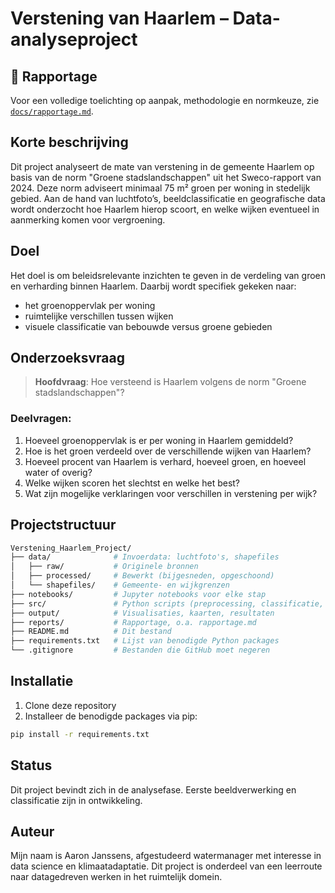# Verstening van Haarlem – Data-analyseproject

## 📄 Rapportage
Voor een volledige toelichting op aanpak, methodologie en normkeuze, zie [`docs/rapportage.md`](docs/rapportage.md).

## Korte beschrijving
Dit project analyseert de mate van verstening in de gemeente Haarlem op basis van de norm "Groene stadslandschappen" uit het Sweco-rapport van 2024. Deze norm adviseert minimaal 75 m² groen per woning in stedelijk gebied. Aan de hand van luchtfoto’s, beeldclassificatie en geografische data wordt onderzocht hoe Haarlem hierop scoort, en welke wijken eventueel in aanmerking komen voor vergroening.

## Doel
Het doel is om beleidsrelevante inzichten te geven in de verdeling van groen en verharding binnen Haarlem. Daarbij wordt specifiek gekeken naar:
- het groenoppervlak per woning
- ruimtelijke verschillen tussen wijken
- visuele classificatie van bebouwde versus groene gebieden

## Onderzoeksvraag

> **Hoofdvraag**: Hoe versteend is Haarlem volgens de norm "Groene stadslandschappen"?

### Deelvragen:
1. Hoeveel groenoppervlak is er per woning in Haarlem gemiddeld?
2. Hoe is het groen verdeeld over de verschillende wijken van Haarlem?
3. Hoeveel procent van Haarlem is verhard, hoeveel groen, en hoeveel water of overig?
4. Welke wijken scoren het slechtst en welke het best?
5. Wat zijn mogelijke verklaringen voor verschillen in verstening per wijk?

## Projectstructuur

```bash
Verstening_Haarlem_Project/
├── data/              # Invoerdata: luchtfoto's, shapefiles
│   ├── raw/           # Originele bronnen
│   ├── processed/     # Bewerkt (bijgesneden, opgeschoond)
│   └── shapefiles/    # Gemeente- en wijkgrenzen
├── notebooks/         # Jupyter notebooks voor elke stap
├── src/               # Python scripts (preprocessing, classificatie, analyse)
├── output/            # Visualisaties, kaarten, resultaten
├── reports/           # Rapportage, o.a. rapportage.md
├── README.md          # Dit bestand
├── requirements.txt   # Lijst van benodigde Python packages
└── .gitignore         # Bestanden die GitHub moet negeren
```

## Installatie

1. Clone deze repository
2. Installeer de benodigde packages via pip:

```bash
pip install -r requirements.txt
```

## Status
Dit project bevindt zich in de analysefase. Eerste beeldverwerking en classificatie zijn in ontwikkeling.

## Auteur
Mijn naam is Aaron Janssens, afgestudeerd watermanager met interesse in data science en klimaatadaptatie. Dit project is onderdeel van een leerroute naar datagedreven werken in het ruimtelijk domein.
